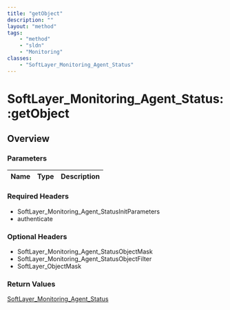 ```yaml
---
title: "getObject"
description: ""
layout: "method"
tags:
    - "method"
    - "sldn"
    - "Monitoring"
classes:
    - "SoftLayer_Monitoring_Agent_Status"
---
```

# SoftLayer_Monitoring_Agent_Status::getObject
## Overview 


### Parameters 
|Name | Type | Description |
| --- | --- | --- |


### Required Headers
* SoftLayer_Monitoring_Agent_StatusInitParameters
* authenticate

### Optional Headers
* SoftLayer_Monitoring_Agent_StatusObjectMask
* SoftLayer_Monitoring_Agent_StatusObjectFilter
* SoftLayer_ObjectMask

### Return Values
<a href='/reference/datatypes/SoftLayer_Monitoring_Agent_Status'>SoftLayer_Monitoring_Agent_Status </a>
